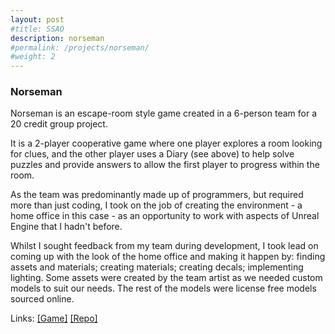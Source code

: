 ```yaml
---
layout: post
#title: SSAO
description: norseman
#permalink: /projects/norseman/
#weight: 2
---
```

### Norseman ###

Norseman is an escape-room style game created in a 6-person team for a 20 credit group project.

It is a 2-player cooperative game where one player explores a room looking for clues, and the other player uses a Diary (see above) to help solve puzzles and provide answers to allow the first player to progress within the room.

As the team was predominantly made up of programmers, but required more than just coding, I took on the job of creating the environment - a home office in this case - as an opportunity to work with aspects of Unreal Engine that I hadn't before.

Whilst I sought feedback from my team during development, I took lead on coming up with the look of the home office and making it happen by: finding assets and materials; creating materials; creating decals; implementing lighting. Some assets were created by the team artist as we needed custom models to suit our needs. The rest of the models were license free models sourced online.

Links: 
[\[Game\]](https://marcos-gamesdev.itch.io/the-norseman)
[\[Repo\]](https://github.com/stefan-codes/Norseman)